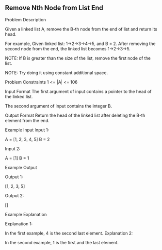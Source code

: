 ## Remove Nth Node from List End

Problem Description

Given a linked list A, remove the B-th node from the end of list and return its head.

For example, Given linked list: 1->2->3->4->5, and B = 2. After removing the second node from the end, the linked list becomes 1->2->3->5.

NOTE: If B is greater than the size of the list, remove the first node of the list.

NOTE: Try doing it using constant additional space.


Problem Constraints
1 <= |A| <= 106


Input Format
The first argument of input contains a pointer to the head of the linked list.

The second argument of input contains the integer B.


Output Format
Return the head of the linked list after deleting the B-th element from the end.


Example Input
Input 1:

A = [1, 2, 3, 4, 5]
B = 2

Input 2:

A = [1]
B = 1


Example Output

Output 1:

[1, 2, 3, 5]

Output 2:

[] 

Example Explanation

Explanation 1:

In the first example, 4 is the second last element.
Explanation 2:

In the second example, 1 is the first and the last element.